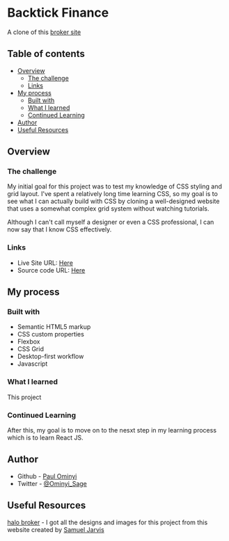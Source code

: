 # Backtick Finance
A clone of this [broker site](https://halo-broker.vercel.app/) 


## Table of contents

- [Overview](#overview)
  - [The challenge](#the-challenge)
  - [Links](#links)
- [My process](#my-process)
  - [Built with](#built-with)
  - [What I learned](#what-i-learned)
  - [Continued Learning](#Continued-Learning)
- [Author](#author)
- [Useful Resources](#useful-resources)

## Overview

### The challenge

My initial goal for this project was to test my knowledge of CSS styling and grid layout. I've spent a relatively long time learning CSS, so my goal is to see what I can actually build with CSS by cloning a well-designed website that uses a somewhat complex grid system without watching tutorials. 

Although I can't call myself a designer or even a CSS professional, I can now say that I know CSS effectively.

### Links

- Live Site URL: [Here](https://backtickfinance.netlify.app/)
- Source code URL: [Here](https://github.com/SageKyle/backtick-finance)

## My process

### Built with

- Semantic HTML5 markup
- CSS custom properties
- Flexbox
- CSS Grid
- Desktop-first workflow
- Javascript


### What I learned

This project 

### Continued Learning

After this, my goal is to move on to the nesxt step in my learning process which is to learn React JS.


## Author

- Github - [Paul Ominyi](https://github.com/SageKyle)
- Twitter - [@Ominyi_Sage](https://www.twitter.com/Ominyi_Sage)


## Useful Resources

[halo broker](https://halo-broker.vercel.app/) - I got all the designs and images for this project from this website created by [Samuel Jarvis](https://twitter.com/SamJarvis244)